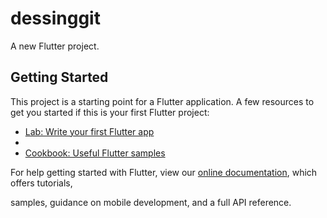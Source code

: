 # dessinggit
A new Flutter project.
## Getting Started

This project is a starting point for a Flutter application.
A few resources to get you started if this is your first Flutter project:
- [Lab: Write your first Flutter app](https://flutter.dev/docs/get-started/codelab)
- 
- [Cookbook: Useful Flutter samples](https://flutter.dev/docs/cookbook)

For help getting started with Flutter, view our
[online documentation](https://flutter.dev/docs), which offers tutorials,

samples, guidance on mobile development, and a full API reference.

